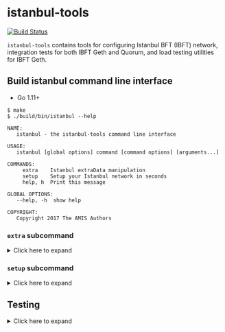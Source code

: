 # istanbul-tools

[![Build Status](https://travis-ci.com/jpmorganchase/istanbul-tools.svg?branch=master)](https://travis-ci.com/jpmorganchase/istanbul-tools)

`istanbul-tools` contains tools for configuring Istanbul BFT (IBFT) network, integration tests for both IBFT Geth and Quorum, and load testing utilities for IBFT Geth.

## Build istanbul command line interface
* Go 1.11+
```
$ make
$ ./build/bin/istanbul --help

NAME:
   istanbul - the istanbul-tools command line interface

USAGE:
   istanbul [global options] command [command options] [arguments...]

COMMANDS:
     extra    Istanbul extraData manipulation
     setup    Setup your Istanbul network in seconds
     help, h  Print this message

GLOBAL OPTIONS:
   --help, -h  show help

COPYRIGHT:
   Copyright 2017 The AMIS Authors
```

### `extra` subcommand

<details>
<summary>Click here to expand</summary>

`extra` helps generate RLP-encoded extra data in `ExtraData` field of the genesis block. Extra data is composed of signer vanity and `IstanbulExtra`. `IstanbulExtra` is defined as follows:

```go
type IstanbulExtra struct {
    Validators    []common.Address  // Validator addresses
    Seal          []byte            // Proposer seal 65 bytes
    CommittedSeal [][]byte          // Committed seal, 65 * len(Validators) bytes
}
```

**Note**: `Seal` and `CommittedSeal` are not considered in genesis block.

```sh
$ ./build/bin/istanbul extra

NAME:
   istanbul extra - Istanbul extraData manipulation

USAGE:
   istanbul extra command [command options] [arguments...]

COMMANDS:
     decode  To decode an Istanbul extraData
     encode  To encode an Istanbul extraData

OPTIONS:
   --help, -h  show help

```

#### `extra` examples

##### `encode` subcommand

Encode the given file to extra data.

```
$ ./build/bin/istanbul extra encode --config ./cmd/istanbul/example/config.toml

OUTPUT:
Encoded Istanbul extra-data: 0x0000000000000000000000000000000000000000000000000000000000000000f89af85494475cc98b5521ab2a1335683e7567c8048bfe79ed9407d8299de61faed3686ba4c4e6c3b9083d7e2371944fe035ce99af680d89e2c4d73aca01dbfc1bd2fd94dc421209441a754f79c4a4ecd2b49c935aad0312b8410000000000000000000000000000000000000000000000000000000000000000000000000000000000000000000000000000000000000000000000000000000000c0
```

##### `decode` subcommand

Decode extra data from the given input.

```
$ ./build/bin/istanbul extra decode --extradata 0x0000000000000000000000000000000000000000000000000000000000000000f89af85494475cc98b5521ab2a1335683e7567c8048bfe79ed9407d8299de61faed3686ba4c4e6c3b9083d7e2371944fe035ce99af680d89e2c4d73aca01dbfc1bd2fd94dc421209441a754f79c4a4ecd2b49c935aad0312b8410000000000000000000000000000000000000000000000000000000000000000000000000000000000000000000000000000000000000000000000000000000000c0

OUTPUT:
vanity:  0x0000000000000000000000000000000000000000000000000000000000000000
validator:  0x475cc98b5521ab2a1335683e7567c8048bfe79ed
validator:  0x07d8299de61faed3686ba4c4e6c3b9083d7e2371
validator:  0x4fe035ce99af680d89e2c4d73aca01dbfc1bd2fd
validator:  0xdc421209441a754f79c4a4ecd2b49c935aad0312
seal: 0x0000000000000000000000000000000000000000000000000000000000000000000000000000000000000000000000000000000000000000000000000000000000
```

</details>

### `setup` subcommand

<details>
<summary>Click here to expand</summary>

When `--nodes --verbose` flags are given, a `static-nodes.json` template as well as the validators' node keys, public keys, and addresses are generated. When `--docker-compose` is given, a `docker-compose.yml` for the validators is generated. When `--save` flag is given, all generated configs will be saved. Use Quorum when `--quorum` flag is given.

**Note**: the generated `static-nodes.json` file has the IP and port values defined using the flags `--nodeIp`, `--nodePortBase`, and `--nodePortIncrement`.
 If these flags are not provided then the IP `0.0.0.0` and port `30303` will be used; in which case, the `static-nodes.json` will require manual changes to match your environment.

#### `setup` examples

```
$ ./build/bin/istanbul setup --num 4 --nodes --verbose --nodeIp 127.0.0.1 --nodePortBase 21000 --nodePortIncrement 1
validators
{
    "Address": "0x5e5d0e2b80005a7e1f93044ddd64b2df0f8e488d",
    "Nodekey": "e5f9b868651ea8f4883744f2753ead9dfcdf7b1d8a96de0e733f406938dca1eb",
    "NodeInfo": "enode://8759a8a6921be78ec4e66ec77ae26ba9b3b1a51d1f83b16683c6f25e5a1d95a4de2c5bf4c2c05e1b984fae440236d96063efe933425df72659ee9de824cda6e1@127.0.0.1:21000?discport=0"
}
{
    "Address": "0x1b706dd850229813ee7c4002cd2fedc91380bb5a",
    "Nodekey": "2c13ee666b2ce617bf1e0d7fe7c8f058be27ea3a1aaabbfc63570a65f0bdae38",
    "NodeInfo": "enode://40dd1e7ba45e5bcd242420986d9d03133ce49399c6197e43254d523e94f547532d4c47c8aaba4b000c5a718568a48013b035c86f3ed8b13248888a15a76761c1@127.0.0.1:21001?discport=0"
}
{
    "Address": "0xdfdf27987b042bb3706d3a7c4b60e80a645744de",
    "Nodekey": "8bbf54eace8738f9d3ee90d5b949951f43d89acdb4b883d9188a141bdcd0153e",
    "NodeInfo": "enode://d188378b3eef56584b8ebd3da3ad579d39d23511943573cdeae5b8a37b5df22c369bf8900c4f42a9d4d5e55bc3cd357f319de8f833db3232295be22c8accc006@127.0.0.1:21002?discport=0"
}
{
    "Address": "0x5950b8f849daf1a78e119648c79111721353df59",
    "Nodekey": "9179c038483a2547c39f77f121065231d84a9c8d9bd044e1ddc19f653a23c751",
    "NodeInfo": "enode://d855be48593e6f2dd6201334e9381a2f01dac4a847385a393b1f664503b7b7020326e9f3f84f2d5713bf360d16566ed2b84d7df0b8b8313a7a4c4cf087ccfe27@127.0.0.1:21003?discport=0"
}



static-nodes.json
[
    "enode://8759a8a6921be78ec4e66ec77ae26ba9b3b1a51d1f83b16683c6f25e5a1d95a4de2c5bf4c2c05e1b984fae440236d96063efe933425df72659ee9de824cda6e1@127.0.0.1:21000?discport=0",
    "enode://40dd1e7ba45e5bcd242420986d9d03133ce49399c6197e43254d523e94f547532d4c47c8aaba4b000c5a718568a48013b035c86f3ed8b13248888a15a76761c1@127.0.0.1:21001?discport=0",
    "enode://d188378b3eef56584b8ebd3da3ad579d39d23511943573cdeae5b8a37b5df22c369bf8900c4f42a9d4d5e55bc3cd357f319de8f833db3232295be22c8accc006@127.0.0.1:21002?discport=0",
    "enode://d855be48593e6f2dd6201334e9381a2f01dac4a847385a393b1f664503b7b7020326e9f3f84f2d5713bf360d16566ed2b84d7df0b8b8313a7a4c4cf087ccfe27@127.0.0.1:21003?discport=0"
]



genesis.json
{
    "config": {
        "chainId": 2017,
        "homesteadBlock": 0,
        "eip150Block": 0,
        "eip150Hash": "0x0000000000000000000000000000000000000000000000000000000000000000",
        "eip155Block": 0,
        "eip158Block": 0,
        "byzantiumBlock": 0,
        "constantinopleBlock": 0,
        "istanbul": {
            "epoch": 30000,
            "policy": 0
        },
        "isQuorum": true,
        "txnSizeLimit": 64
    },
    "nonce": "0x0",
    "timestamp": "0x5a093aac",
    "extraData": "0x0000000000000000000000000000000000000000000000000000000000000000f89af854945e5d0e2b80005a7e1f93044ddd64b2df0f8e488d941b706dd850229813ee7c4002cd2fedc91380bb5a94dfdf27987b042bb3706d3a7c4b60e80a645744de945950b8f849daf1a78e119648c79111721353df59b8410000000000000000000000000000000000000000000000000000000000000000000000000000000000000000000000000000000000000000000000000000000000c0",
    "gasLimit": "0x47b760",
    "difficulty": "0x1",
    "mixHash": "0x63746963616c2062797a616e74696e65206661756c7420746f6c6572616e6365",
    "coinbase": "0x0000000000000000000000000000000000000000",
    "alloc": {
        "1b706dd850229813ee7c4002cd2fedc91380bb5a": {
            "balance": "0x446c3b15f9926687d2c40534fdb564000000000000"
        },
        "5950b8f849daf1a78e119648c79111721353df59": {
            "balance": "0x446c3b15f9926687d2c40534fdb564000000000000"
        },
        "5e5d0e2b80005a7e1f93044ddd64b2df0f8e488d": {
            "balance": "0x446c3b15f9926687d2c40534fdb564000000000000"
        },
        "dfdf27987b042bb3706d3a7c4b60e80a645744de": {
            "balance": "0x446c3b15f9926687d2c40534fdb564000000000000"
        }
    },
    "number": "0x0",
    "gasUsed": "0x0",
    "parentHash": "0x0000000000000000000000000000000000000000000000000000000000000000"
}
```

```
$ ./build/bin/istanbul setup --help
NAME:
   istanbul setup - Setup your Istanbul network in seconds

USAGE:
   istanbul setup [command options] [arguments...]

DESCRIPTION:
   This tool helps generate:

    * Genesis block
    * Static nodes for all validators
    * Validator details

    for Istanbul consensus.


OPTIONS:
   --num value       Number of validators (default: 0)
   --nodes           Print static nodes template
   --verbose         Print validator details
   --quorum          Use quorum
   --docker-compose  Print docker compose file
   --save            Save to files
```

</details>

## Testing

<details>
<summary>Click here to expand</summary>

### Integration tests

#### Istanbul BFT Geth Integration tests

* [Test specification](https://github.com/getamis/istanbul-tools/wiki/Istanbul-BFT-Test-Specification)
* [Source code](https://github.com/getamis/istanbul-tools/tree/develop/tests/functional)

#### Istanbul BFT Quorum Integration tests

* [Test specification](https://github.com/getamis/istanbul-tools/wiki/Istanbul-BFT-on-Quorum-Test-Specification)
* [Source code](https://github.com/getamis/istanbul-tools/tree/develop/tests/quorum/functional)

### Load tests

[Istanbul-BFT-Benchmarking](https://github.com/getamis/istanbul-tools/wiki/Istanbul-BFT-Benchmarking)

</details>
